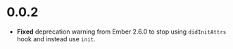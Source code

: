 # 0.0.2

* **Fixed** deprecation warning from Ember 2.6.0 to stop using `didInitAttrs` hook and instead use `init`.

